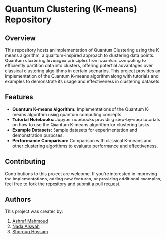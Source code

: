 # Quantum Clustering (K-means) Repository

## Overview
This repository hosts an implementation of Quantum Clustering using the K-means algorithm, a quantum-inspired approach to clustering data points. Quantum clustering leverages principles from quantum computing to efficiently partition data into clusters, offering potential advantages over classical clustering algorithms in certain scenarios. This project provides an implementation of the Quantum K-means algorithm along with tutorials and examples to demonstrate its usage and effectiveness in clustering datasets.

## Features
- **Quantum K-means Algorithm:** Implementations of the Quantum K-means algorithm using quantum computing concepts.
- **Tutorial Notebooks:** Jupyter notebooks providing step-by-step tutorials on how to use the Quantum K-means algorithm for clustering tasks.
- **Example Datasets:** Sample datasets for experimentation and demonstration purposes.
- **Performance Comparison:** Comparison with classical K-means and other clustering algorithms to evaluate performance and effectiveness.


## Contributing
Contributions to this project are welcome. If you're interested in improving the implementations, adding new features, or providing additional examples, feel free to fork the repository and submit a pull request.

## Authors

This project was created by:
1. [Ashraf Mahmoud](https://github.com/AshrafMah)
2. [Nada Alswah](https://github.com/Nadaalswah)
3. [Shorouq Hossam](https://github.com/ShorouqHossamMohammed)
